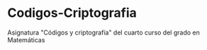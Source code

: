 # Codigos-Criptografia
Asignatura "Códigos y criptografía" del cuarto curso del grado en Matemáticas
